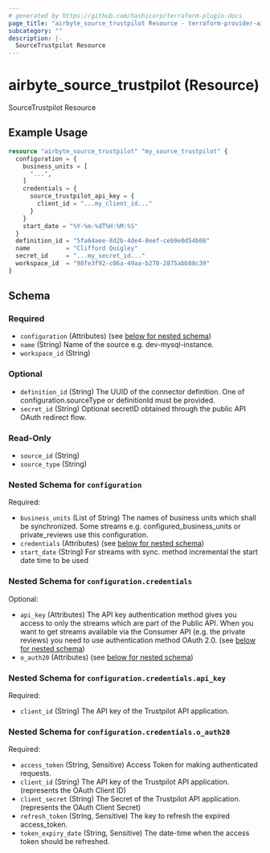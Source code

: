 ```yaml
---
# generated by https://github.com/hashicorp/terraform-plugin-docs
page_title: "airbyte_source_trustpilot Resource - terraform-provider-airbyte"
subcategory: ""
description: |-
  SourceTrustpilot Resource
---
```


# airbyte_source_trustpilot (Resource)

SourceTrustpilot Resource

## Example Usage

```terraform
resource "airbyte_source_trustpilot" "my_source_trustpilot" {
  configuration = {
    business_units = [
      "...",
    ]
    credentials = {
      source_trustpilot_api_key = {
        client_id = "...my_client_id..."
      }
    }
    start_date = "%Y-%m-%dT%H:%M:%S"
  }
  definition_id = "5fa64aee-8d2b-4de4-8eef-ceb9e0d54b08"
  name          = "Clifford Quigley"
  secret_id     = "...my_secret_id..."
  workspace_id  = "98fe3f92-c06a-49aa-b270-2875abb88c39"
}
```

<!-- schema generated by tfplugindocs -->
## Schema

### Required

- `configuration` (Attributes) (see [below for nested schema](#nestedatt--configuration))
- `name` (String) Name of the source e.g. dev-mysql-instance.
- `workspace_id` (String)

### Optional

- `definition_id` (String) The UUID of the connector definition. One of configuration.sourceType or definitionId must be provided.
- `secret_id` (String) Optional secretID obtained through the public API OAuth redirect flow.

### Read-Only

- `source_id` (String)
- `source_type` (String)

<a id="nestedatt--configuration"></a>
### Nested Schema for `configuration`

Required:

- `business_units` (List of String) The names of business units which shall be synchronized. Some streams e.g. configured_business_units or private_reviews use this configuration.
- `credentials` (Attributes) (see [below for nested schema](#nestedatt--configuration--credentials))
- `start_date` (String) For streams with sync. method incremental the start date time to be used

<a id="nestedatt--configuration--credentials"></a>
### Nested Schema for `configuration.credentials`

Optional:

- `api_key` (Attributes) The API key authentication method gives you access to only the streams which are part of the Public API. When you want to get streams available via the Consumer API (e.g. the private reviews) you need to use authentication method OAuth 2.0. (see [below for nested schema](#nestedatt--configuration--credentials--api_key))
- `o_auth20` (Attributes) (see [below for nested schema](#nestedatt--configuration--credentials--o_auth20))

<a id="nestedatt--configuration--credentials--api_key"></a>
### Nested Schema for `configuration.credentials.api_key`

Required:

- `client_id` (String) The API key of the Trustpilot API application.


<a id="nestedatt--configuration--credentials--o_auth20"></a>
### Nested Schema for `configuration.credentials.o_auth20`

Required:

- `access_token` (String, Sensitive) Access Token for making authenticated requests.
- `client_id` (String) The API key of the Trustpilot API application. (represents the OAuth Client ID)
- `client_secret` (String) The Secret of the Trustpilot API application. (represents the OAuth Client Secret)
- `refresh_token` (String, Sensitive) The key to refresh the expired access_token.
- `token_expiry_date` (String, Sensitive) The date-time when the access token should be refreshed.


